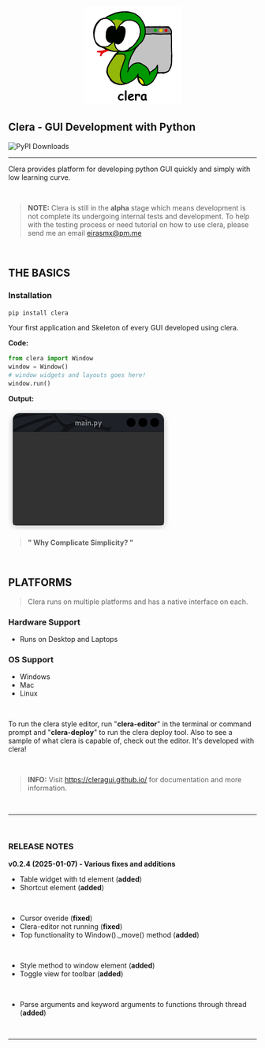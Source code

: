 <div align="center">
<img src="https://github.com/cleragui/pypi/blob/main/image/logo-with-name.png?raw=true">
</div>

## **Clera - GUI Development with Python** 
![PyPI Downloads](https://static.pepy.tech/badge/clera)

---

Clera provides platform for developing python GUI quickly and simply with low learning curve.

<br>

> **NOTE:** Clera is still in the **alpha** stage which means development is not complete its undergoing internal tests and development. To help with the testing process or need tutorial on how to use clera, please send me an email eirasmx@pm.me

<br>

## **THE BASICS**

### **Installation**

```bash
pip install clera
```

Your first application and Skeleton of every GUI developed using clera.

**Code:**

```python
from clera import Window
window = Window()
# window widgets and layouts goes here!
window.run()
```

**Output:**

![Window](https://github.com/cleragui/pypi/blob/main/image/window.png?raw=true)

> **" Why Complicate Simplicity? "**

<br>

## **PLATFORMS**

> Clera runs on multiple platforms and has a native interface on each.

### **Hardware Support**

- Runs on Desktop and Laptops

### **OS Support**

- Windows
- Mac
- Linux

<br>

To run the clera style editor, run "**clera-editor**" in the terminal or command prompt and "**clera-deploy**" to run the clera deploy tool. Also to see a sample of what clera is capable of, check out the editor. It's developed with clera!

<br>

> **INFO:** Visit https://cleragui.github.io/ for documentation and more information.

<br>

---

<br>

### **RELEASE NOTES**

**v0.2.4 (2025-01-07) - Various fixes and additions**

- Table widget with td element (**added**)    
- Shortcut element (**added**)  

<br>
  
- Cursor overide (**fixed**)    
- Clera-editor not running (**fixed**)    
- Top functionality to Window()._move() method (**added**)      

<br>

- Style method to window element (**added**)   
- Toggle view for toolbar (**added**)    

<br>

- Parse arguments and keyword arguments to functions through thread (**added**)   

<br>

---
